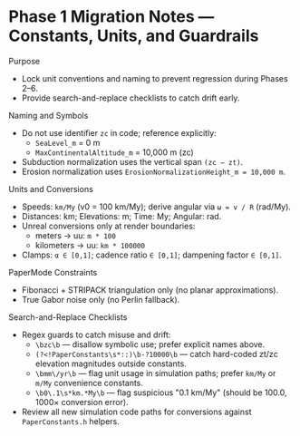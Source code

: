 # Phase 1 Migration Notes — Constants, Units, and Guardrails

Purpose
- Lock unit conventions and naming to prevent regression during Phases 2–6.
- Provide search-and-replace checklists to catch drift early.

Naming and Symbols
- Do not use identifier `zc` in code; reference explicitly:
  - `SeaLevel_m` = 0 m
  - `MaxContinentalAltitude_m` = 10,000 m (zc)
- Subduction normalization uses the vertical span `(zc − zt)`.
- Erosion normalization uses `ErosionNormalizationHeight_m = 10,000 m`.

Units and Conversions
- Speeds: `km/My` (v0 = 100 km/My); derive angular via `ω = v / R` (rad/My).
- Distances: km; Elevations: m; Time: My; Angular: rad.
- Unreal conversions only at render boundaries:
  - meters → uu: `m * 100`
  - kilometers → uu: `km * 100000`
- Clamps: `α ∈ [0,1]`; cadence ratio `∈ [0,1]`; dampening factor `∈ [0,1]`.

PaperMode Constraints
- Fibonacci + STRIPACK triangulation only (no planar approximations).
- True Gabor noise only (no Perlin fallback).

Search-and-Replace Checklists
- Regex guards to catch misuse and drift:
  - `\bzc\b` — disallow symbolic use; prefer explicit names above.
  - `(?<!PaperConstants\s*::)\b-?10000\b` — catch hard-coded zt/zc elevation magnitudes outside constants.
  - `\bmm\/yr\b` — flag unit usage in simulation paths; prefer `km/My` or `m/My` convenience constants.
  - `\b0\.1\s*km.*My\b` — flag suspicious "0.1 km/My" (should be 100.0, 1000× conversion error).
- Review all new simulation code paths for conversions against `PaperConstants.h` helpers.

